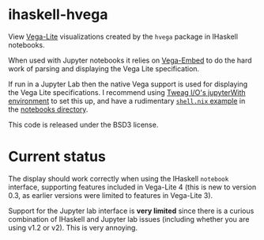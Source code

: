 # ihaskell-hvega

View [Vega-Lite](https://vega.github.io/vega-lite/) visualizations
created by the `hvega` package in IHaskell notebooks.

When used with Jupyter notebooks it relies on
[Vega-Embed](https://vega.github.io/vega-lite/usage/embed.html) to
do the hard work of parsing and displaying the Vega Lite specification.

If run in a Jupyter Lab then the native Vega support is used for
displaying the Vega Lite specifications. I recommend using
[Tweag I/O's jupyterWith environment](https://github.com/tweag/jupyterWith)
to set this up, and have a rudimentary
[`shell.nix` example](https://github.com/DougBurke/hvega/blob/master/notebooks/shell.nix)
in the
[notebooks directory](https://github.com/DougBurke/hvega/tree/master/notebooks).

This code is released under the BSD3 license.

# Current status

The display should work correctly when using the IHaskell `notebook`
interface, supporting features included in Vega-Lite 4 (this is new to
version 0.3, as earlier versions were limited to features in Vega-Lite
3).

Support for the Jupyter lab interface is **very limited** since there
is a curious combination of IHaskell and Jupyter lab issues (including
whether you are using v1.2 or v2). This is very annoying.
